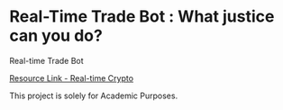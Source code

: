 # Real-Time Trade Bot : What justice can you do?
Real-time Trade Bot

[Resource Link - Real-time Crypto](https://github.com/brandomr/realtimecrypto)


This project is solely for Academic Purposes.

